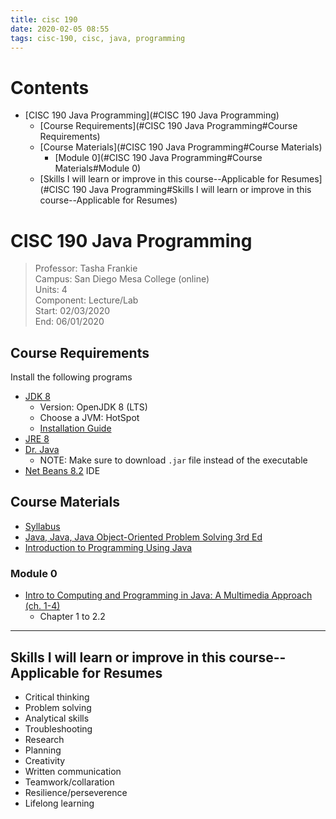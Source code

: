 ```yaml
---
title: cisc 190
date: 2020-02-05 08:55
tags: cisc-190, cisc, java, programming
---
```


# Contents
  - [CISC 190 Java Programming](#CISC 190 Java Programming)
    - [Course Requirements](#CISC 190 Java Programming#Course Requirements)
    - [Course Materials](#CISC 190 Java Programming#Course Materials)
      - [Module 0](#CISC 190 Java Programming#Course Materials#Module 0)
    - [Skills I will learn or improve in this course--Applicable for Resumes](#CISC 190 Java Programming#Skills I will learn or improve in this course--Applicable for Resumes)

# CISC 190 Java Programming
> Professor: Tasha Frankie<br>
> Campus: San Diego Mesa College (online)<br>
> Units: 4<br>
> Component: Lecture/Lab<br>
> Start: 02/03/2020<br>
> End: 06/01/2020<br>

## Course Requirements

Install the following programs

  * [JDK 8](https://adoptopenjdk.net/)
    - Version: OpenJDK 8 (LTS)
    - Choose a JVM: HotSpot
    - [Installation Guide](file:./media/openJDKInstallationGuide.pdf)
  * [JRE 8](https://www.java.com/en/download/)
  * [Dr. Java](http://www.drjava.org/)
    - NOTE: Make sure to download `.jar` file instead of the executable
  * [Net Beans 8.2](https://netbeans.org/downloads/8.2/) IDE

## Course Materials

  * [Syllabus](file:./media/cisc-190_syllabus.pdf)
  * [Java, Java, Java Object-Oriented Problem Solving 3rd Ed](file:./media/java_book_objectOrientedProblemSolving.pdf)
  * [Introduction to Programming Using Java](file:./media/java_book_introToProgramming.pdf)

### Module 0

  * [Intro to Computing and Programming in Java: A Multimedia Approach (ch. 1-4)](file:./media/java_book_mediaComp_ch1-4.pdf)
    - Chapter 1 to 2.2

---
## Skills I will learn or improve in this course--Applicable for Resumes

  * Critical thinking
  * Problem solving
  * Analytical skills
  * Troubleshooting
  * Research
  * Planning
  * Creativity
  * Written communication
  * Teamwork/collaration
  * Resilience/perseverence
  * Lifelong learning

